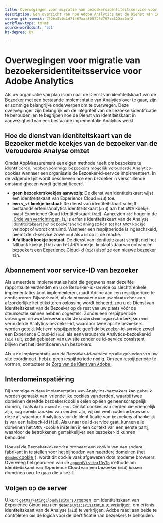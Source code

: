 ```yaml
---
title: Overwegingen voor migratie van bezoekersidentiteitsservice voor Adobe Analytics
description: Een overzicht van hoe Adobe Analytics met de Dienst van identiteitskaart van de Bezoeker omzet.
source-git-commit: 779ba5b0a1d71467aaaf3872fd707cc323ae8af2
workflow-type: tm+mt
source-wordcount: '531'
ht-degree: 0%

---
```


# Overwegingen voor migratie van bezoekersidentiteitsservice voor Adobe Analytics

Als uw organisatie van plan is om naar de Dienst van identiteitskaart van de Bezoeker met een bestaande implementatie van Analytics over te gaan, zijn er sommige belangrijke onderwerpen om te overwegen. Deze overwegingen zijn belangrijk om de integriteit van de bezoekersidentificatie te behouden, en te begrijpen hoe de Dienst van identiteitskaart in aanwezigheid van een bestaande implementatie Analytics werkt.

## Hoe de dienst van identiteitskaart van de Bezoeker met de koekjes van de bezoeker van de Verouderde Analyse omzet

Omdat AppMeasurement een eigen methode heeft om bezoekers te identificeren, hebben sommige bezoekers mogelijk verouderde Analytics-cookies wanneer een organisatie de Bezoeker-id-service implementeert. In de volgende lijst wordt beschreven hoe een bezoeker in verschillende omstandigheden wordt geïdentificeerd.

* **geen bezoekerskoekjes aanwezig**: De dienst van identiteitskaart wijst een identiteitskaart van Experience Cloud (`mid`) toe.
* **een `s_vi` koekje bestaat**: De dienst van identiteitskaart schrijft bestaande erfenisAnalytics identiteitskaart (`aid`) aan het `AMCV` koekje naast Experience Cloud identiteitskaart (`mid`). Aangezien `aid` hoger in de [&#x200B; Orde van verrichtingen &#x200B;](overview.md) is, is erfenis identiteitskaart van de Analyse identiteitskaart het bezoekersherkenningsteken tot het `AMCV` koekje verloopt of wordt ontruimd. Wanneer een respijtperiode is ingeschakeld, neemt de id-service zowel `mid` als `aid` op in de reactie.
* **A fallback koekje bestaat**: De dienst van identiteitskaart schrijft niet het fallback koekje (`fid`) aan het `AMCV` koekje. In plaats daarvan ontvangen bezoekers een Experience Cloud-id (`mid`) alsof ze een nieuwe bezoeker zijn.

## Abonnement voor service-ID van bezoeker

Als u meerdere implementaties hebt die gegevens naar dezelfde rapportsuite verzenden en u de Bezoeker-id-service op slechts enkele implementaties kunt implementeren, raadt Adobe aan een respijtperiode te configureren. Bijvoorbeeld, als de steunsectie van uw plaats door een afzonderlijke het etiketteren oplossing wordt beheerd, zou u de Dienst van identiteitskaart van de Bezoeker op de rest van uw plaats vóór de steunsectie kunnen hebben opgesteld. Zonder een respijtperiode ontvangen nieuwe bezoekers die de ondersteuningssectie bekijken een verouderde Analytics-bezoeker-id, waardoor twee aparte bezoekers worden geteld. Met een respijtperiode geeft de bezoeker-id-service zowel een Experience Cloud-id (`mid`) als een verouderde Analytics-bezoeker-id (`aid` ) uit, zodat gebieden van uw site zonder de id-service consistent blijven met het identificeren van bezoekers.

Als u de implementatie van de Bezoeker-id-service op alle gebieden van uw site coördineert, hebt u geen respijtperiode nodig. Om een respijtperiode te vormen, contacteer de [&#x200B; Zorg van de Klant van Adobe &#x200B;](https://helpx.adobe.com/marketing-cloud/contact-support.html).

## Interdomeinspatiëring

Bij sommige oudere implementaties van Analytics-bezoekers kan gebruik worden gemaakt van &#39;vriendelijke cookies van derden&#39;, waarbij twee domeinen dezelfde bezoekerscookie delen op een gemeenschappelijk domein, zoals `data.example.com` . Omdat cookies van derden die vriendelijk zijn, nog steeds cookies van derden zijn, wijzen veel moderne browsers deze af, waardoor Analytics voor de identificatie van bezoekers afhankelijk is van een fallback-id (`fid`). Als u naar de id-service gaat, kunnen alle domeinen het `AMCV` -cookie instellen in een context van een eerste partij, waardoor de betrokkenen gemakkelijker een bezoeker-id kunnen behouden.

Hoewel de Bezoeker-id-service probeert een cookie van een andere fabrikant in te stellen voor het bijhouden van meerdere domeinen (het [`demdex` cookie &#x200B;](https://experienceleague.adobe.com/en/docs/id-service/using/intro/cookies) ), wordt dit cookie vaak afgewezen door moderne browsers. Overweeg het gebruiken van de [`appendVisitorIDsTo` &#x200B;](https://experienceleague.adobe.com/en/docs/id-service/using/id-service-api/methods/appendvisitorid) methode om identiteitskaart van Experience Cloud van een bezoeker (`mid`) tussen domeinen over te gaan die u bezit.

## Volgen op de server

U kunt [`getMarketingCloudVisitorID` roepen &#x200B;](https://experienceleague.adobe.com/en/docs/id-service/using/id-service-api/methods/getmcvid) om identiteitskaart van Experience Cloud (`mid`) en [`getAnalyticsVisitorID` te verkrijgen &#x200B;](https://experienceleague.adobe.com/en/docs/id-service/using/id-service-api/methods/getanalyticsvisitorid) om erfenis identiteitskaart van de Analyse (`aid`) te verkrijgen. Adobe raadt aan beide te controleren om de logica voor de identificatie van bezoekers te behouden.
